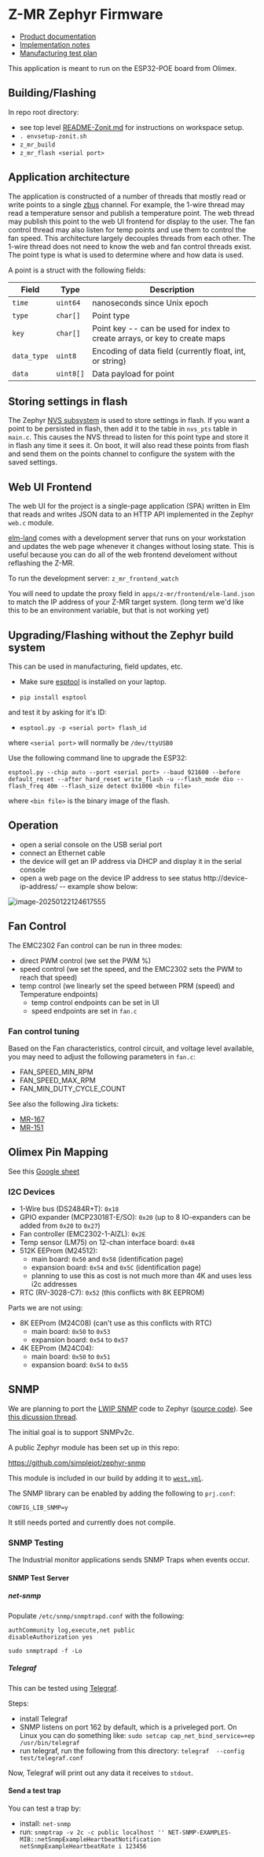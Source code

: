 # Z-MR Zephyr Firmware

- [Product documentation](https://gitea.zonit.com/Zonit-Dev/product/src/branch/master/z-mr)
- [Implementation notes](implementation.md)
- [Manufacturing test plan](https://gitea.zonit.com/Zonit-Dev/product/src/branch/master/z-mr/z-mr-mfg-test.md)

This application is meant to run on the ESP32-POE board from Olimex.

## Building/Flashing

In repo root directory:

- see top level
  [README-Zonit.md](https://gitea.zonit.com/Zonit-Dev/zephyr-zonit/src/branch/main/README-Zonit.md)
  for instructions on workspace setup.
- `. envsetup-zonit.sh`
- `z_mr_build`
- `z_mr_flash <serial port>`

## Application architecture

The application is constructed of a number of threads that mostly read or write
points to a single
[zbus](https://docs.zephyrproject.org/latest/services/zbus/index.html) channel.
For example, the 1-wire thread may read a temperature sensor and publish a
temperature point. The web thread may publish this point to the web UI frontend
for display to the user. The fan control thread may also listen for temp points
and use them to control the fan speed. This architecture largely decouples
threads from each other. The 1-wire thread does not need to know the web and fan
control threads exist. The point type is what is used to determine where and how
data is used.

A point is a struct with the following fields:

| Field       | Type      | Description                                                                |
| ----------- | --------- | -------------------------------------------------------------------------- |
| `time`      | `uint64`  | nanoseconds since Unix epoch                                               |
| `type`      | `char[]`  | Point type                                                                 |
| `key`       | `char[]`  | Point key -- can be used for index to create arrays, or key to create maps |
| `data_type` | `uint8`   | Encoding of data field (currently float, int, or string)                   |
| `data`      | `uint8[]` | Data payload for point                                                     |

## Storing settings in flash

The Zephyr
[NVS subsystem](https://docs.zephyrproject.org/latest/services/storage/nvs/nvs.html)
is used to store settings in flash. If you want a point to be persisted in
flash, then add it to the table in `nvs_pts` table in `main.c`. This causes the
NVS thread to listen for this point type and store it in flash any time it sees
it. On boot, it will also read these points from flash and send them on the
points channel to configure the system with the saved settings.

## Web UI Frontend

The web UI for the project is a single-page application (SPA) written in Elm
that reads and writes JSON data to an HTTP API implemented in the Zephyr `web.c`
module.

[elm-land](https://elm.land/) comes with a development server that runs on your
workstation and updates the web page whenever it changes without losing state.
This is useful because you can do all of the web frontend develoment without
reflashing the Z-MR.

To run the development server: `z_mr_frontend_watch`

You will need to update the proxy field in `apps/z-mr/frontend/elm-land.json` to
match the IP address of your Z-MR target system. (long term we'd like this to be
an environment variable, but that is not working yet)

## Upgrading/Flashing without the Zephyr build system

This can be used in manufacturing, field updates, etc.

- Make sure
  [esptool](https://docs.espressif.com/projects/esptool/en/latest/esp32/) is
  installed on your laptop.

- `pip install esptool`

and test it by asking for it's ID:

- `esptool.py -p <serial port> flash_id`

where `<serial port>` will normally be `/dev/ttyUSB0`

Use the following command line to upgrade the ESP32:

`esptool.py --chip auto --port <serial port> --baud 921600 --before default_reset --after hard_reset write_flash -u --flash_mode dio --flash_freq 40m --flash_size detect 0x1000 <bin file>`

where `<bin file>` is the binary image of the flash.

## Operation

- open a serial console on the USB serial port
- connect an Ethernet cable
- the device will get an IP address via DHCP and display it in the serial
  console
- open a web page on the device IP address to see status
  http://device-ip-address/ -- example show below:

![image-20250122124617555](assets/image-20250122124617555.png)

## Fan Control

The EMC2302 Fan control can be run in three modes:

- direct PWM control (we set the PWM %)
- speed control (we set the speed, and the EMC2302 sets the PWM to reach that
  speed)
- temp control (we linearly set the speed between PRM (speed) and Temperature
  endpoints)
  - temp control endpoints can be set in UI
  - speed endpoints are set in `fan.c`

### Fan control tuning

Based on the Fan characteristics, control circuit, and voltage level available,
you may need to adjust the following parameters in `fan.c`:

- FAN_SPEED_MIN_RPM
- FAN_SPEED_MAX_RPM
- FAN_MIN_DUTY_CYCLE_COUNT

See also the following Jira tickets:

- [MR-167](https://zonitrnd.atlassian.net/jira/software/projects/MR/boards/10?selectedIssue=MR-167)
- [MR-151](https://zonitrnd.atlassian.net/jira/software/projects/MR/boards/10?selectedIssue=MR-151)

## Olimex Pin Mapping

See this
[Google sheet](https://docs.google.com/spreadsheets/d/1NxzXzAdNQBaqCcLCUICzmVlSp7WfoR5nhxfbvqUGQ6Q/edit?gid=0#gid=0:w)

### I2C Devices

- 1-Wire bus (DS2484R+T): `0x18`
- GPIO expander (MCP23018T-E/SO): `0x20` (up to 8 IO-expanders can be added from
  `0x20` to `0x27`)
- Fan controller (EMC2302-1-AIZL): `0x2E`
- Temp sensor (LM75) on 12-chan interface board: `0x48`
- 512K EEProm (M24512):
  - main board: `0x50` and `0x58` (identification page)
  - expansion board: `0x54` and `0x5C` (identification page)
  - planning to use this as cost is not much more than 4K and uses less i2c
    addresses
- RTC (RV-3028-C7): `0x52` (this conflicts with 8K EEPROM)

Parts we are not using:

- 8K EEProm (M24C08) (can't use as this conflicts with RTC)
  - main board: `0x50` to `0x53`
  - expansion board: `0x54` to `0x57`
- 4K EEProm (M24C04):
  - main board: `0x50` to `0x51`
  - expansion board: `0x54` to `0x55`

## SNMP

We are planning to port the
[LWIP SNMP](https://www.nongnu.org/lwip/2_1_x/group__snmp.html) code to Zephyr
([source code](https://github.com/lwip-tcpip/lwip/tree/master/src/apps/snmp)).
See
[this dicussion thread](https://github.com/zephyrproject-rtos/zephyr/discussions/80648).

The initial goal is to support SNMPv2c.

A public Zephyr module has been set up in this repo:

https://github.com/simpleiot/zephyr-snmp

This module is included in our build by adding it to
[`west.yml`](../../west.yml).

The SNMP library can be enabled by adding the following to `prj.conf`:

`CONFIG_LIB_SNMP=y`

It still needs ported and currently does not compile.

### SNMP Testing

The Industrial monitor applications sends SNMP Traps when events occur.

#### SNMP Test Server

##### net-snmp

Populate `/etc/snmp/snmptrapd.conf` with the following:

```
authCommunity log,execute,net public
disableAuthorization yes
```

`sudo snmptrapd -f -Lo`

##### Telegraf

This can be tested using
[Telegraf](https://www.influxdata.com/time-series-platform/telegraf/).

Steps:

- install Telegraf
- SNMP listens on port 162 by default, which is a priveleged port. On Linux you
  can do something like:
  `sudo setcap cap_net_bind_service=+ep /usr/bin/telegraf`
- run telegraf, run the following from this directory:
  `telegraf  --config test/telegraf.conf`

Now, Telegraf will print out any data it receives to `stdout`.

#### Send a test trap

You can test a trap by:

- install: `net-snmp`
- run:
  `snmptrap -v 2c -c public localhost '' NET-SNMP-EXAMPLES-MIB::netSnmpExampleHeartbeatNotification netSnmpExampleHeartbeatRate i 123456`

